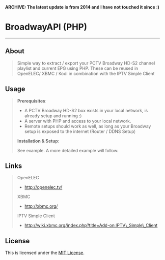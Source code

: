 **ARCHIVE: The latest update is from 2014 and I have not touched it since :)**

BroadwayAPI (PHP)
=====================================
---- 
About
---- 

> Simple way to extract / export your PCTV Broadway HD-S2 channel playlist and current EPG using PHP.
> These can be reused in OpenELEC/ XBMC / Kodi in combination with the IPTV Simple Client

Usage
---- 

> **Prerequisites**:
> 
> - A PCTV Broadway HD-S2 box exists in your local network, is already setup and running :)
> - A server with PHP and access to your local network. 
> - Remote setups should work as well, as long as your Broadway setup is exposed to the internet (Router / DDNS Setup)
> 
> **Installation & Setup**:
> 
> See example. A more detailed example will follow.

Links
---- 

> OpenELEC          
>   - http://openelec.tv/
>    
> XBMC              
>   - http://xbmc.org/
> 	
> IPTV Simple Client    
>   - http://wiki.xbmc.org/index.php?title=Add-on:IPTV\_Simple\_Client

License
---- 

This is licensed under the [MIT License][1].

[1]:	/LICENSE.txt